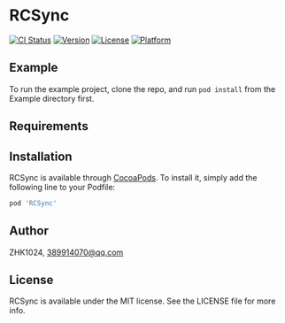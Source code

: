 # RCSync

[![CI Status](https://img.shields.io/travis/ZHK1024/RCSync.svg?style=flat)](https://travis-ci.org/ZHK1024/RCSync)
[![Version](https://img.shields.io/cocoapods/v/RCSync.svg?style=flat)](https://cocoapods.org/pods/RCSync)
[![License](https://img.shields.io/cocoapods/l/RCSync.svg?style=flat)](https://cocoapods.org/pods/RCSync)
[![Platform](https://img.shields.io/cocoapods/p/RCSync.svg?style=flat)](https://cocoapods.org/pods/RCSync)

## Example

To run the example project, clone the repo, and run `pod install` from the Example directory first.

## Requirements

## Installation

RCSync is available through [CocoaPods](https://cocoapods.org). To install
it, simply add the following line to your Podfile:

```ruby
pod 'RCSync'
```

## Author

ZHK1024, 389914070@qq.com

## License

RCSync is available under the MIT license. See the LICENSE file for more info.
